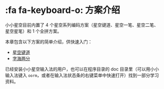 # :fa fa-keyboard-o: 方案介绍

小小星空目前内置了 4 个星空系列编码方案（星空键道、星空一笔、星空二笔、星空星笔）和 1 个全拼方案。

本章包含以下方案的简单介绍，供快速入门：

* [星空键道](schema-xkjd6.md)
* [字海两分](schema-zhlf.md)

已经安装小小星空输入法的用户，也可以在程序目录的 doc 目录里（可以用小小输入法键入 `oorm`，或者在输入法状态条的右键菜单中快速打开）找到一部分学习资料。
